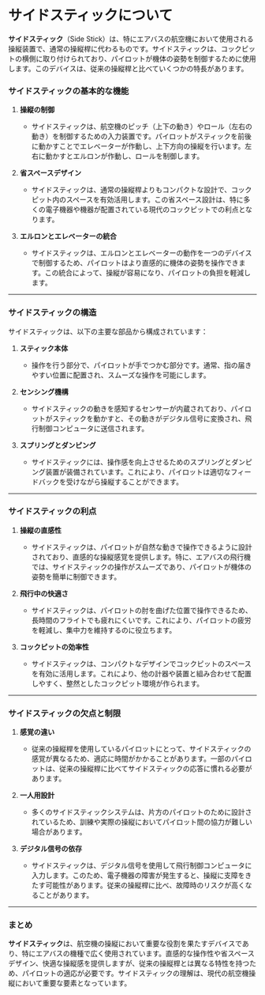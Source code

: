 # サイドスティックについて
**サイドスティック**（Side Stick）は、特にエアバスの航空機において使用される操縦装置で、通常の操縦桿に代わるものです。サイドスティックは、コックピットの横側に取り付けられており、パイロットが機体の姿勢を制御するために使用します。このデバイスは、従来の操縦桿と比べていくつかの特長があります。

### **サイドスティックの基本的な機能**

1. **操縦の制御**
   - サイドスティックは、航空機のピッチ（上下の動き）やロール（左右の動き）を制御するための入力装置です。パイロットがスティックを前後に動かすことでエレベーターが作動し、上下方向の操縦を行います。左右に動かすとエルロンが作動し、ロールを制御します。

2. **省スペースデザイン**
   - サイドスティックは、通常の操縦桿よりもコンパクトな設計で、コックピット内のスペースを有効活用します。この省スペース設計は、特に多くの電子機器や機器が配置されている現代のコックピットでの利点となります。

3. **エルロンとエレベーターの統合**
   - サイドスティックは、エルロンとエレベーターの動作を一つのデバイスで制御するため、パイロットはより直感的に機体の姿勢を操作できます。この統合によって、操縦が容易になり、パイロットの負担を軽減します。

---

### **サイドスティックの構造**

サイドスティックは、以下の主要な部品から構成されています：

1. **スティック本体**
   - 操作を行う部分で、パイロットが手でつかむ部分です。通常、指の届きやすい位置に配置され、スムーズな操作を可能にします。

2. **センシング機構**
   - サイドスティックの動きを感知するセンサーが内蔵されており、パイロットがスティックを動かすと、その動きがデジタル信号に変換され、飛行制御コンピュータに送信されます。

3. **スプリングとダンピング**
   - サイドスティックには、操作感を向上させるためのスプリングとダンピング装置が装備されています。これにより、パイロットは適切なフィードバックを受けながら操縦することができます。

---

### **サイドスティックの利点**

1. **操縦の直感性**
   - サイドスティックは、パイロットが自然な動きで操作できるように設計されており、直感的な操縦感覚を提供します。特に、エアバスの飛行機では、サイドスティックの操作がスムーズであり、パイロットが機体の姿勢を簡単に制御できます。

2. **飛行中の快適さ**
   - サイドスティックは、パイロットの肘を曲げた位置で操作できるため、長時間のフライトでも疲れにくいです。これにより、パイロットの疲労を軽減し、集中力を維持するのに役立ちます。

3. **コックピットの効率性**
   - サイドスティックは、コンパクトなデザインでコックピットのスペースを有効に活用します。これにより、他の計器や装置と組み合わせて配置しやすく、整然としたコックピット環境が作られます。

---

### **サイドスティックの欠点と制限**

1. **感覚の違い**
   - 従来の操縦桿を使用しているパイロットにとって、サイドスティックの感覚が異なるため、適応に時間がかかることがあります。一部のパイロットは、従来の操縦桿に比べてサイドスティックの応答に慣れる必要があります。

2. **一人用設計**
   - 多くのサイドスティックシステムは、片方のパイロットのために設計されているため、訓練や実際の操縦においてパイロット間の協力が難しい場合があります。

3. **デジタル信号の依存**
   - サイドスティックは、デジタル信号を使用して飛行制御コンピュータに入力します。このため、電子機器の障害が発生すると、操縦に支障をきたす可能性があります。従来の操縦桿に比べ、故障時のリスクが高くなることがあります。

---

### **まとめ**

**サイドスティック**は、航空機の操縦において重要な役割を果たすデバイスであり、特にエアバスの機種で広く使用されています。直感的な操作性や省スペースデザイン、快適な操縦感を提供しますが、従来の操縦桿とは異なる特性を持つため、パイロットの適応が必要です。サイドスティックの理解は、現代の航空機操縦において重要な要素となっています。